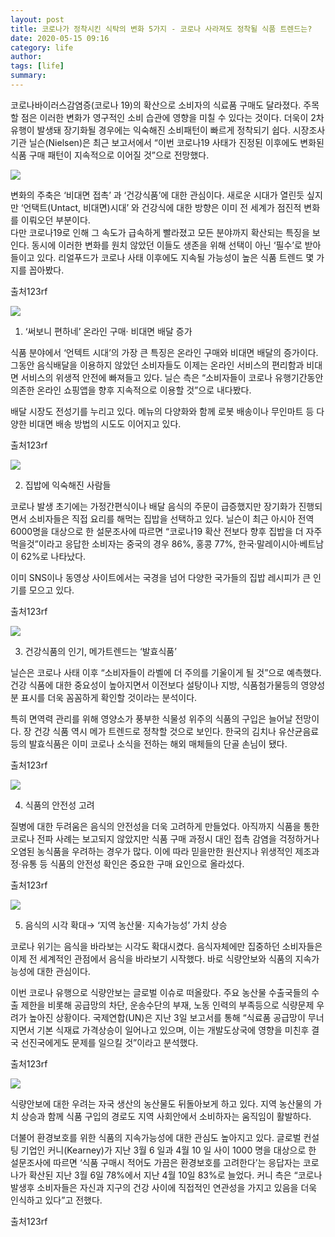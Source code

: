 ```yaml
---
layout: post
title: 코로나가 정착시킨 식탁의 변화 5가지 - 코로나 사라져도 정착될 식품 트렌드는?
date: 2020-05-15 09:16
category: life
author: 
tags: [life]
summary: 
---
```



코로나바이러스감염증(코로나 19)의 확산으로 소비자의 식료품 구매도 달라졌다. 주목할 점은 이러한 변화가 영구적인 소비 습관에 영향을 미칠 수 있다는 것이다. 더욱이 2차 유행이 발생돼 장기화될 경우에는 익숙해진 소비패턴이 빠르게 정착되기 쉽다. 시장조사기관 닐슨(Nielsen)은 최근 보고서에서 “이번 코로나19 사태가 진정된 이후에도 변화된 식품 구매 패턴이 지속적으로 이어질 것”으로 전망했다.

![](https://img1.daumcdn.net/thumb/R720x0/?fname=https%3A%2F%2Ft1.daumcdn.net%2Fliveboard%2Frealfood%2Fe90afe6bd32c4a8485a74e7d9dbd57f7.jpg)

변화의 주축은 ‘비대면 접촉’ 과 ‘건강식품’에 대한 관심이다. 새로운 시대가 열린듯 싶지만 ‘언택트(Untact, 비대면)시대’ 와 건강식에 대한 방향은 이미 전 세계가 점진적 변화를 이뤄오던 부분이다.  
다만 코로나19로 인해 그 속도가 급속하게 빨라졌고 모든 분야까지 확산되는 특징을 보인다. 동시에 이러한 변화를 원치 않았던 이들도 생존을 위해 선택이 아닌 ‘필수’로 받아들이고 있다. 리얼푸드가 코로나 사태 이후에도 지속될 가능성이 높은 식품 트렌드 몇 가지를 꼽아봤다.  

출처123rf

![](https://img1.daumcdn.net/thumb/R720x0/?fname=https%3A%2F%2Ft1.daumcdn.net%2Fliveboard%2Frealfood%2F09c87d4548e24a3ab7e1bb086c84db6a.JPG)

1. ‘써보니 편하네’ 온라인 구매· 비대면 배달 증가  
  
식품 분야에서 ‘언텍트 시대’의 가장 큰 특징은 온라인 구매와 비대면 배달의 증가이다. 그동안 음식배달을 이용하지 않았던 소비자들도 이제는 온라인 서비스의 편리함과 비대면 서비스의 위생적 안전에 빠져들고 있다. 닐슨 측은 “소비자들이 코로나 유행기간동안 의존한 온라인 쇼핑앱을 향후 지속적으로 이용할 것”으로 내다봤다.  
  
배달 시장도 전성기를 누리고 있다. 메뉴의 다양화와 함께 로봇 배송이나 무인마트 등 다양한 비대면 배송 방법의 시도도 이어지고 있다.  

출처123rf

![](https://img1.daumcdn.net/thumb/R720x0/?fname=https%3A%2F%2Ft1.daumcdn.net%2Fliveboard%2Frealfood%2F146716c16ed742b698e3a3b1c7d32e25.JPG)

2. 집밥에 익숙해진 사람들  
  
코로나 발생 초기에는 가정간편식이나 배달 음식의 주문이 급증했지만 장기화가 진행되면서 소비자들은 직접 요리를 해먹는 집밥을 선택하고 있다. 닐슨이 최근 아시아 전역 6000명을 대상으로 한 설문조사에 따르면 “코로나19 확산 전보다 향후 집밥을 더 자주 먹을것”이라고 응답한 소비자는 중국의 경우 86%, 홍콩 77%, 한국·말레이시아·베트남이 62%로 나타났다.  
  
이미 SNS이나 동영상 사이트에서는 국경을 넘어 다양한 국가들의 집밥 레시피가 큰 인기를 모으고 있다.  

출처123rf

![](https://img1.daumcdn.net/thumb/R720x0/?fname=https%3A%2F%2Ft1.daumcdn.net%2Fliveboard%2Frealfood%2Fae82592be3dd455bb2db41cd4da0dc15.JPG)

3. 건강식품의 인기, 메가트렌드는 ‘발효식품’  
  
닐슨은 코로나 사태 이후 “소비자들이 라벨에 더 주의를 기울이게 될 것”으로 예측했다. 건강 식품에 대한 중요성이 높아지면서 이전보다 설탕이나 지방, 식품첨가물등의 영양성분 표시를 더욱 꼼꼼하게 확인할 것이라는 분석이다.  
  
특히 면역력 관리를 위해 영양소가 풍부한 식물성 위주의 식품의 구입은 늘어날 전망이다. 장 건강 식품 역시 메가 트렌드로 정착할 것으로 보인다. 한국의 김치나 유산균음료 등의 발효식품은 이미 코로나 소식을 전하는 해외 매체들의 단골 손님이 됐다.  

출처123rf

![](https://img1.daumcdn.net/thumb/R720x0/?fname=https%3A%2F%2Ft1.daumcdn.net%2Fliveboard%2Frealfood%2F8f8c369c0df6470d99d2030ad80dffc0.JPG)

4. 식품의 안전성 고려  
  
질병에 대한 두려움은 음식의 안전성을 더욱 고려하게 만들었다. 아직까지 식품을 통한 코로나 전파 사례는 보고되지 않았지만 식품 구매 과정시 대인 접촉 감염을 걱정하거나 오염된 농식품을 우려하는 경우가 많다. 이에 따라 믿을만한 원산지나 위생적인 제조과정·유통 등 식품의 안전성 확인은 중요한 구매 요인으로 올라섰다.  

출처123rf

![](https://img1.daumcdn.net/thumb/R720x0/?fname=https%3A%2F%2Ft1.daumcdn.net%2Fliveboard%2Frealfood%2Fa7acc9f06ffc4d61b0c988ef4bb2b036.JPG)

5. 음식의 시각 확대→ ‘지역 농산물· 지속가능성’ 가치 상승  
  
코로나 위기는 음식을 바라보는 시각도 확대시켰다. 음식자체에만 집중하던 소비자들은 이제 전 세계적인 관점에서 음식을 바라보기 시작했다. 바로 식량안보와 식품의 지속가능성에 대한 관심이다.  
  
이번 코로나 유행으로 식량안보는 글로벌 이슈로 떠올랐다. 주요 농산물 수출국들의 수출 제한을 비롯해 공급망의 차단, 운송수단의 부재, 노동 인력의 부족등으로 식량문제 우려가 높아진 상황이다. 국제연합(UN)은 지난 3일 보고서를 통해 “식료품 공급망이 무너지면서 기본 식재료 가격상승이 일어나고 있으며, 이는 개발도상국에 영향을 미친후 결국 선진국에게도 문제를 일으킬 것”이라고 분석했다.  

출처123rf

![](https://img1.daumcdn.net/thumb/R720x0/?fname=https%3A%2F%2Ft1.daumcdn.net%2Fliveboard%2Frealfood%2Fd8381fa033e34bf7af2ad779e5a62fd8.JPG)

식량안보에 대한 우려는 자국 생산의 농산물도 뒤돌아보게 하고 있다. 지역 농산물의 가치 상승과 함께 식품 구입의 경로도 지역 사회안에서 소비하자는 움직임이 활발하다.  
  
더불어 환경보호를 위한 식품의 지속가능성에 대한 관심도 높아지고 있다. 글로벌 컨설팅 기업인 커니(Kearney)가 지난 3월 6 일과 4월 10 일 사이 1000 명을 대상으로 한 설문조사에 따르면 ‘식품 구매시 적어도 가끔은 환경보호를 고려한다’는 응답자는 코로나가 확산된 지난 3월 6일 78%에서 지난 4월 10일 83%로 늘었다. 커니 측은 “코로나 발생후 소비자들은 자신과 지구의 건강 사이에 직접적인 연관성을 가지고 있음을 더욱 인식하고 있다”고 전했다.  

출처123rf